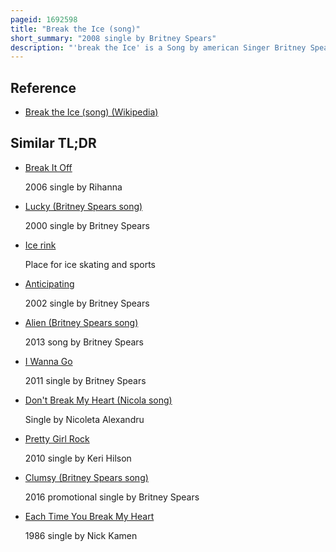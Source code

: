 ```yaml
---
pageid: 1692598
title: "Break the Ice (song)"
short_summary: "2008 single by Britney Spears"
description: "'break the Ice' is a Song by american Singer Britney Spears from her fifth Studio Album, Blackout. It was released on March 3 2008 by jive Records as the third and final single on the Album. The Song was written by Nate 'Danja' Hills, Jim Beanz, Keri Hilson and Marcella Araica, while Production was handled by Danja and vocal Production was handled by Beanz. 'Radar' was originally planned to be released as the third single, but 'Break the Ice' was released after it was chosen by a Poll on Spears's official Website. Break the Ice is a song combining electro-rb Influences with Crunk. The Song opens with a Choir and features Synthesizers. Its Lyrics have an Attraction between two People. 'break the Ice' received critical Acclaim, with Reviewers praising its Lyrics, Production, Spears' vocal Performance and deemed it a strong electronic Song from the Record."
---
```


## Reference

- [Break the Ice (song) (Wikipedia)](https://en.wikipedia.org/?curid=1692598)

## Similar TL;DR

- [Break It Off](/tldr/en/break-it-off)

  2006 single by Rihanna

- [Lucky (Britney Spears song)](/tldr/en/lucky-britney-spears-song)

  2000 single by Britney Spears

- [Ice rink](/tldr/en/ice-rink)

  Place for ice skating and sports

- [Anticipating](/tldr/en/anticipating)

  2002 single by Britney Spears

- [Alien (Britney Spears song)](/tldr/en/alien-britney-spears-song)

  2013 song by Britney Spears

- [I Wanna Go](/tldr/en/i-wanna-go)

  2011 single by Britney Spears

- [Don't Break My Heart (Nicola song)](/tldr/en/dont-break-my-heart-nicola-song)

  Single by Nicoleta Alexandru

- [Pretty Girl Rock](/tldr/en/pretty-girl-rock)

  2010 single by Keri Hilson

- [Clumsy (Britney Spears song)](/tldr/en/clumsy-britney-spears-song)

  2016 promotional single by Britney Spears

- [Each Time You Break My Heart](/tldr/en/each-time-you-break-my-heart)

  1986 single by Nick Kamen
